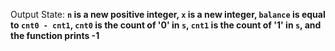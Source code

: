 Output State: **`n` is a new positive integer, `x` is a new integer, `balance` is equal to `cnt0 - cnt1`, `cnt0` is the count of '0' in `s`, `cnt1` is the count of '1' in `s`, and the function prints -1**